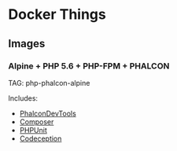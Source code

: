 # Docker Things

## Images

### Alpine + PHP 5.6 + PHP-FPM + PHALCON
TAG: php-phalcon-alpine

Includes:
  - [PhalconDevTools][1]
  - [Composer][2]
  - [PHPUnit][3]
  - [Codeception][4]


[1]: https://github.com/phalcon/phalcon-devtools
[2]: https://github.com/composer/composer
[3]: https://github.com/sebastianbergmann/phpunit
[4]: https://github.com/Codeception/Codeception
